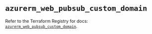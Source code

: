 # `azurerm_web_pubsub_custom_domain`

Refer to the Terraform Registry for docs: [`azurerm_web_pubsub_custom_domain`](https://registry.terraform.io/providers/hashicorp/azurerm/4.12.0/docs/resources/web_pubsub_custom_domain).
